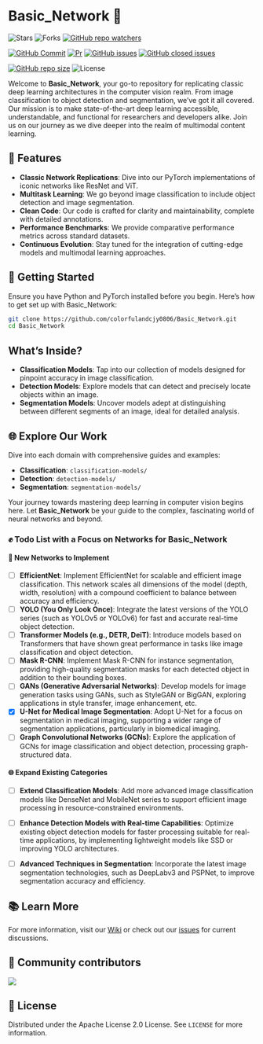 # Basic_Network 🌟
![Stars](https://img.shields.io/github/stars/colorfulandcjy0806/Basic_Network?style=social)
![Forks](https://img.shields.io/github/forks/colorfulandcjy0806/Basic_Network?style=social)
[![GitHub repo watchers](https://img.shields.io/github/watchers/colorfulandcjy0806/Basic_Network?style=flat&logo=github&logoColor=whitesmoke&label=Watchers)](https://github.com/colorfulandcjy0806/Basic_Network/watchers)

[![GitHub Commit](https://img.shields.io/github/commit-activity/m/colorfulandcjy0806/Basic_Network?label=Commit)](https://github.com/colorfulandcjy0806/Basic_Network/commits/main/)
[![Pr](https://img.shields.io/github/issues-pr-closed-raw/colorfulandcjy0806/Basic_Network.svg?label=Merged+PRs&color=green)](https://github.com/colorfulandcjy0806/Basic_Network/pulls)
[![GitHub issues](https://img.shields.io/github/issues/colorfulandcjy0806/Basic_Network?color=critical&label=Issues)](https://github.com/colorfulandcjy0806/Basic_Network/issues?q=is%3Aopen+is%3Aissue)
[![GitHub closed issues](https://img.shields.io/github/issues-closed/colorfulandcjy0806/Basic_Network?color=success&label=Issues)](https://github.com/colorfulandcjy0806/Basic_Network/issues?q=is%3Aissue+is%3Aclosed) 

[![GitHub repo size](https://img.shields.io/github/repo-size/colorfulandcjy0806/Basic_Network?style=flat&logo=github&logoColor=whitesmoke&label=Repo%20Size)](https://github.com/colorfulandcjy0806/Basic_Network/archive/refs/heads/main.zip)
![License](https://img.shields.io/github/license/colorfulandcjy0806/Basic_Network)

Welcome to **Basic_Network**, your go-to repository for replicating classic deep learning architectures in the computer vision realm. From image classification to object detection and segmentation, we’ve got it all covered. Our mission is to make state-of-the-art deep learning accessible, understandable, and functional for researchers and developers alike. Join us on our journey as we dive deeper into the realm of multimodal content learning. 

## 🌈 Features

- **Classic Network Replications**: Dive into our PyTorch implementations of iconic networks like ResNet and ViT.
- **Multitask Learning**: We go beyond image classification to include object detection and image segmentation.
- **Clean Code**: Our code is crafted for clarity and maintainability, complete with detailed annotations.
- **Performance Benchmarks**: We provide comparative performance metrics across standard datasets.
- **Continuous Evolution**: Stay tuned for the integration of cutting-edge models and multimodal learning approaches.

## 🚀 Getting Started

Ensure you have Python and PyTorch installed before you begin. Here’s how to get set up with Basic_Network:

```bash
git clone https://github.com/colorfulandcjy0806/Basic_Network.git
cd Basic_Network
```

## What’s Inside?

- **Classification Models**: Tap into our collection of models designed for pinpoint accuracy in image classification.
- **Detection Models**: Explore models that can detect and precisely locate objects within an image.
- **Segmentation Models**: Uncover models adept at distinguishing between different segments of an image, ideal for detailed analysis.

## 🌐 Explore Our Work

Dive into each domain with comprehensive guides and examples:

- **Classification**: `classification-models/`
- **Detection**: `detection-models/`
- **Segmentation**: `segmentation-models/`

Your journey towards mastering deep learning in computer vision begins here. Let **Basic_Network** be your guide to the complex, fascinating world of neural networks and beyond.

### ✊ Todo List with a Focus on Networks for Basic_Network

#### 🚀 New Networks to Implement

- [ ] **EfficientNet**: Implement EfficientNet for scalable and efficient image classification. This network scales all dimensions of the model (depth, width, resolution) with a compound coefficient to balance between accuracy and efficiency.
- [ ] **YOLO (You Only Look Once)**: Integrate the latest versions of the YOLO series (such as YOLOv5 or YOLOv6) for fast and accurate real-time object detection.
- [ ] **Transformer Models (e.g., DETR, DeiT)**: Introduce models based on Transformers that have shown great performance in tasks like image classification and object detection.
- [ ] **Mask R-CNN**: Implement Mask R-CNN for instance segmentation, providing high-quality segmentation masks for each detected object in addition to their bounding boxes.
- [ ] **GANs (Generative Adversarial Networks)**: Develop models for image generation tasks using GANs, such as StyleGAN or BigGAN, exploring applications in style transfer, image enhancement, etc.
- [x] **U-Net for Medical Image Segmentation**: Adopt U-Net for a focus on segmentation in medical imaging, supporting a wider range of segmentation applications, particularly in biomedical imaging.
- [ ] **Graph Convolutional Networks (GCNs)**: Explore the application of GCNs for image classification and object detection, processing graph-structured data.

#### 🌐 Expand Existing Categories

- [ ] **Extend Classification Models**: Add more advanced image classification models like DenseNet and MobileNet series to support efficient image processing in resource-constrained environments.
- [ ] **Enhance Detection Models with Real-time Capabilities**: Optimize existing object detection models for faster processing suitable for real-time applications, by implementing lightweight models like SSD or improving YOLO architectures.
- [ ] **Advanced Techniques in Segmentation**: Incorporate the latest image segmentation technologies, such as DeepLabv3 and PSPNet, to improve segmentation accuracy and efficiency.


## 📚 Learn More

For more information, visit our [Wiki](https://github.com/colorfulandcjy0806/Basic_Network/wiki) or check out our [issues](https://github.com/colorfulandcjy0806/Basic_Network/issues) for current discussions.

## 🤝 Community contributors

<a href="https://github.com/colorfulandcjy0806/Basic_Network/graphs/contributors">
  <img src="https://contrib.rocks/image?repo=colorfulandcjy0806/Basic_Network" />
</a>

## 📄 License

Distributed under the Apache License 2.0 License. See `LICENSE` for more information.

